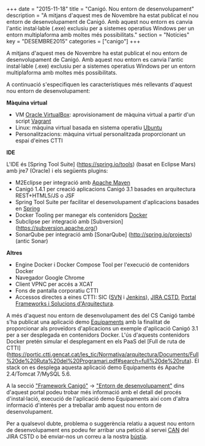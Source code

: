 +++
date        = "2015-11-18"
title       = "Canigó. Nou entorn de desenvolupament"
description = "A mitjans d'aquest mes de Novembre ha estat publicat el nou entorn de desenvolupament de Canigó. Amb aquest nou entorn es canvia l'antic instal·lable (.exe) exclusiu per a sistemes operatius Windows per un entorn multiplaforma amb moltes més possibilitats."
section     = "Notícies"
key         = "DESEMBRE2015"
categories  = ["canigo"]
+++

A mitjans d'aquest mes de Novembre ha estat publicat el nou entorn de desenvolupament de Canigó. Amb aquest nou entorn es canvia l'antic instal·lable (.exe) exclusiu per a sistemes operatius Windows per un entorn multiplaforma amb moltes més possibilitats.


A continuació s'especifiquen les característiques més rellevants d'aquest nou entorn de desenvolupament:

**Màquina virtual**

* VM [Oracle VirtualBox](https://www.virtualbox.org/): aprovisionament de màquina virtual a partir d'un script [Vagrant](https://www.vagrantup.com/)
* Linux: màquina virtual basada en sistema operatiu [Ubuntu](http://www.ubuntu.com/)
* Personalitzacions: màquina virtual personalitzada proporcionant un espai d'eines CTTI

**IDE**

L'IDE és [Spring Tool Suite] (https://spring.io/tools) (basat en Eclipse Mars) amb jre7 (Oracle) i els següents plugins:

* M2Eclipse per integració amb [Apache Maven](https://maven.apache.org/)
* Canigó 1.4.1 per creació aplicacions Canigó 3.1 basades en arquitectura REST+HTML5/JS o JSF
* Spring Tool Suite per facilitar el desenvolupament d'aplicacions basades en [Spring](http://spring.io/projects)
* Docker Tooling per manegar els contenidors [Docker](https://www.docker.com/)
* Subclipse per integració amb [Subversion] (https://subversion.apache.org/)
* SonarQube per integració amb [SonarQube] (http://spring.io/projects) (antic Sonar)

**Altres**

* Engine Docker i Docker Compose Tool per l'execució de contenidors Docker
* Navegador Google Chrome
* Client VPNC per accés a XCAT
* Fons de pantalla corporatiu CTTI
* Accessos directes a eines CTTI: SIC ([SVN](http://svn.intranet.gencat.cat) i [Jenkins](http://hudson.intranet.gencat.cat)), [JIRA CSTD](https://cstd.ctti.gencat.cat/), [Portal Frameworks i Solucions d'Arquitectura](http://canigo.ctti.gencat.cat/).


A més d'aquest nou entorn de desenvolupament des del CS Canigó també s'ha publicat una aplicació demo [Equipaments](https://github.com/cs-canigo/equipaments) amb la finalitat de proporcionar als proveïdors d'aplicacions un exemple d'aplicació Canigó 3.1 per a ser desplegada en contenidors Docker. L'ús d'aquests contenidors Docker pretén simular el desplegament en els PaaS del [Full de ruta de CTTI] (https://portic.ctti.gencat.cat/les_tic/Normativa/arquitectura/Documents/Full%20de%20Ruta%20del%20Programari.pdf#search=full%20de%20ruta). El stack on es desplega aquesta aplicació demo Equipaments és Apache 2.4/Tomcat 7/MySQL 5.6.

A la secció ["Framework Canigó"](http://canigo.ctti.gencat.cat/canigo/) -> ["Entorn de desenvolupament"](http://canigo.ctti.gencat.cat/canigo/entorn-desenvolupament/) dins d'aquest portal podeu trobar més informació amb el detall del procés d'instal·lació, execució de l'aplicació demo Equipaments així com d'altra informació d'interès per a treballar amb aquest nou entorn de desenvolupament.

Per a qualsevol dubte, problema o suggerència relatiu a aquest nou entorn de desenvolupament ens podeu fer arribar una petició al servei [CAN](https://cstd.ctti.gencat.cat/jiracstd/browse/CAN) del JIRA CSTD o bé enviar-nos un correu a la nostra [bústia](mailto:oficina-tecnica.canigo.ctti@gencat.cat).